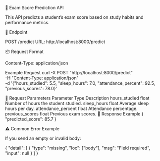 🎯 Exam Score Prediction API

This API predicts a student’s exam score based on study habits and performance metrics.

🚀 Endpoint

POST /predict
URL: http://localhost:8000/predict

📦 Request Format

Content-Type: application/json

Example Request
curl -X POST "http://localhost:8000/predict" \
-H "Content-Type: application/json" \
-d '{"hours_studied": 5.5, "sleep_hours": 7.0, "attendance_percent": 92.5, "previous_scores": 78.0}'

🧾 Request Parameters
Parameter	Type	Description
hours_studied	float	Number of hours the student studied.
sleep_hours	float	Average sleep hours per day.
attendance_percent	float	Attendance percentage.
previous_scores	float	Previous exam scores.
🧠 Response Example
{
  "predicted_score": 85.7
}

⚠️ Common Error Example

If you send an empty or invalid body:

{
  "detail": [
    {
      "type": "missing",
      "loc": ["body"],
      "msg": "Field required",
      "input": null
    }
  ]
}
